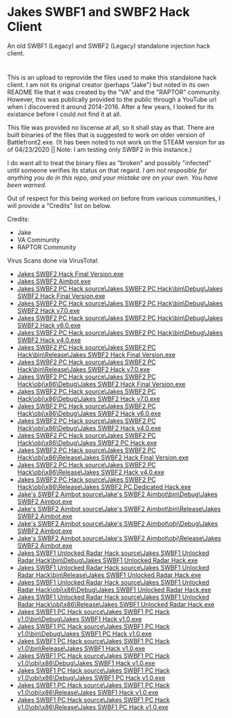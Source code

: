 # Jakes SWBF1 and SWBF2 Hack Client
An old SWBF1 (Legacy) and SWBF2 (Legacy) standalone injection hack client.
#
This is an upload to reprovide the files used to make this standalone hack client. I am not its original creator (perhaps "Jake") but noted in its own README file that it was created by the "VA" and the "RAPTOR" community.
However, this was publically provided to the public through a YouTube url when I discovered it around 2014-2016. After a few years, I looked for its existance before I could not find it at all.

This file was provided no liscense at all, so it shall stay as that. There are built binaries of the files that is suggested to work on older version of Battlefront2.exe. (It has been noted to not work on the STEAM version for as of 04/23/2020 || Note: I am testing only SWBF2 in this instance.)

I do want all to treat the binary files as "broken" and possibly "infected" until someone verifies its status on that regard. *I am not resposible for anything you do in this repo, and your mistake are on your own. You have been warned.*


Out of respect for this being worked on before from various communities, I will provide a "Credits" list on below.


Credits:
- Jake
- VA Community
- RAPTOR Community





Virus Scans done via VirusTotal:

- [Jakes SWBF2 Hack Final Version.exe](https://www.virustotal.com/gui/file/2184ba5bd0226b7e4ed5a2afe076956bb85aca3e1cbdcd8dbb74f1c54b1f03c7/detection)
- [Jakes SWBF2 Aimbot.exe](https://www.virustotal.com/gui/file/83fe6b0dab51fe8cf00e09212f67a6761d33ea22b8d2814f5de5c9be342375ef/detection)
- [Jakes SWBF2 PC Hack source\Jakes SWBF2 PC Hack\bin\Debug\Jakes SWBF2 Hack Final Version.exe](https://www.virustotal.com/gui/file/2fa2d29b87a6d20176fea1d0b456efc7645729e08081c62cf8bf1837cddd7bea/detection)
- [Jakes SWBF2 PC Hack source\Jakes SWBF2 PC Hack\bin\Debug\Jakes SWBF2 Hack v7.0.exe](https://www.virustotal.com/gui/file/15fdad853fa0cb9d23eaccf1c7732f043fe3cfb139df1d650e8a6a6b1d47ee70/detection)
- [Jakes SWBF2 PC Hack source\Jakes SWBF2 PC Hack\bin\Debug\Jakes SWBF2 Hack v6.0.exe](https://www.virustotal.com/gui/file/8af3709241948e461c2dc17b0d984116bef5bf5cfd385a3897f658717ee6c09f/detection)
- [Jakes SWBF2 PC Hack source\Jakes SWBF2 PC Hack\bin\Debug\Jakes SWBF2 Hack v4.0.exe](https://www.virustotal.com/gui/file/bfc26171074c4e98a15d87c6223e320b67ffb8fcd06be54e67fd76139073d1c2/detection)
- [Jakes SWBF2 PC Hack source\Jakes SWBF2 PC Hack\bin\Release\Jakes SWBF2 Hack Final Version.exe](https://www.virustotal.com/gui/file/2184ba5bd0226b7e4ed5a2afe076956bb85aca3e1cbdcd8dbb74f1c54b1f03c7/detection)
- [Jakes SWBF2 PC Hack source\Jakes SWBF2 PC Hack\bin\Release\Jakes SWBF2 Hack v7.0.exe](https://www.virustotal.com/gui/file/4b0fed79ff749213fe8cbfebbf72c3e666a4c516e8eaced08b453d67c4ab9ee2/detection)
- [Jakes SWBF2 PC Hack source\Jakes SWBF2 PC Hack\obj\x86\Debug\Jakes SWBF2 Hack Final Version.exe](https://www.virustotal.com/gui/file/2fa2d29b87a6d20176fea1d0b456efc7645729e08081c62cf8bf1837cddd7bea/detection)
- [Jakes SWBF2 PC Hack source\Jakes SWBF2 PC Hack\obj\x86\Debug\Jakes SWBF2 Hack v7.0.exe](https://www.virustotal.com/gui/file/15fdad853fa0cb9d23eaccf1c7732f043fe3cfb139df1d650e8a6a6b1d47ee70/detection)
- [Jakes SWBF2 PC Hack source\Jakes SWBF2 PC Hack\obj\x86\Debug\Jakes SWBF2 Hack v6.0.exe](https://www.virustotal.com/gui/file/8af3709241948e461c2dc17b0d984116bef5bf5cfd385a3897f658717ee6c09f/detection)
- [Jakes SWBF2 PC Hack source\Jakes SWBF2 PC Hack\obj\x86\Debug\Jakes SWBF2 Hack v4.0.exe](https://www.virustotal.com/gui/file/bfc26171074c4e98a15d87c6223e320b67ffb8fcd06be54e67fd76139073d1c2/detection)
- [Jakes SWBF2 PC Hack source\Jakes SWBF2 PC Hack\obj\x86\Debug\Jakes SWBF2 PC Hack.exe](https://www.virustotal.com/gui/file/8baaa472d3ba662fb27c70c8426ec29eb6f8b59beee1f69409775bffb44983ff/detection)
- [Jakes SWBF2 PC Hack source\Jakes SWBF2 PC Hack\obj\x86\Release\Jakes SWBF2 Hack Final Version.exe](https://www.virustotal.com/gui/file/2184ba5bd0226b7e4ed5a2afe076956bb85aca3e1cbdcd8dbb74f1c54b1f03c7/detection)
- [Jakes SWBF2 PC Hack source\Jakes SWBF2 PC Hack\obj\x86\Release\Jakes SWBF2 Hack v4.0.exe](https://www.virustotal.com/gui/file/ea655e378809a5db6c09fff48b513f0b30d4512c1ab63662cfa07f20c0f0d46b/detection)
- [Jakes SWBF2 PC Hack source\Jakes SWBF2 PC Hack\obj\x86\Release\Jakes SWBF2 PC Dedicated Hack.exe](https://www.virustotal.com/gui/file/6d7a5d50e1334bbf417bb69a9e7101de4d427d9a89651d827c22ba06bb30a34d/detection)
- [Jake's SWBF2 Aimbot source\Jake's SWBF2 Aimbot\bin\Debug\Jakes SWBF2 Aimbot.exe](https://www.virustotal.com/gui/file/9a5ea4fb4e4236004c0541943e2b30e6c523193676f406becd3b41e82529454f/detection)
- [Jake's SWBF2 Aimbot source\Jake's SWBF2 Aimbot\bin\Release\Jakes SWBF2 Aimbot.exe](https://www.virustotal.com/gui/file/ff1f2e61505bd0010283505ec0709a3521bbff3e2d7ad57e216212c5bbb1c279/detection)
- [Jake's SWBF2 Aimbot source\Jake's SWBF2 Aimbot\obj\Debug\Jakes SWBF2 Aimbot.exe](https://www.virustotal.com/gui/file/9a5ea4fb4e4236004c0541943e2b30e6c523193676f406becd3b41e82529454f/detection)
- [Jake's SWBF2 Aimbot source\Jake's SWBF2 Aimbot\obj\Release\Jakes SWBF2 Aimbot.exe](https://www.virustotal.com/gui/file/ff1f2e61505bd0010283505ec0709a3521bbff3e2d7ad57e216212c5bbb1c279/detection)
- [Jakes SWBF1 Unlocked Radar Hack source\Jakes SWBF1 Unlocked Radar Hack\bin\Debug\Jakes SWBF1 Unlocked Radar Hack.exe](https://www.virustotal.com/gui/file/2536011c07c47c9077a0456eccb1cb8aa94700dadfcfe18c1397679707839d81/detection)
- [Jakes SWBF1 Unlocked Radar Hack source\Jakes SWBF1 Unlocked Radar Hack\bin\Release\Jakes SWBF1 Unlocked Radar Hack.exe](https://www.virustotal.com/gui/file/5a3e2945cbee388fd93993e38ae6486a426a35c4a0e4b7c598e5cda98d9879f1/detection)
- [Jakes SWBF1 Unlocked Radar Hack source\Jakes SWBF1 Unlocked Radar Hack\obj\x86\Debug\Jakes SWBF1 Unlocked Radar Hack.exe](https://www.virustotal.com/gui/file/2536011c07c47c9077a0456eccb1cb8aa94700dadfcfe18c1397679707839d81/detection)
- [Jakes SWBF1 Unlocked Radar Hack source\Jakes SWBF1 Unlocked Radar Hack\obj\x86\Release\Jakes SWBF1 Unlocked Radar Hack.exe](https://www.virustotal.com/gui/file/5a3e2945cbee388fd93993e38ae6486a426a35c4a0e4b7c598e5cda98d9879f1/detection)
- [Jakes SWBF1 PC Hack source\Jakes SWBF1 PC Hack v1.0\bin\Debug\Jakes SWBF1 Hack v1.0.exe](https://www.virustotal.com/gui/file/5028eae8ec4e883a2d7f76d74b3256deee6c32af75a0d4a57e1b0bf8f2f48e2c/detection)
- [Jakes SWBF1 PC Hack source\Jakes SWBF1 PC Hack v1.0\bin\Debug\Jakes SWBF1 PC Hack v1.0.exe](https://www.virustotal.com/gui/file/cceb898d78c000efa3d4ea939949e204fbe5c772d3ada5796ae781f854500b03/detection)
- [Jakes SWBF1 PC Hack source\Jakes SWBF1 PC Hack v1.0\bin\Release\Jakes SWBF1 Hack v1.0.exe](https://www.virustotal.com/gui/file/a029eea2d90597c42ba3ebfb7458d936382d835ea9c2bc06ea73f0081d73d2d0/detection)
- [Jakes SWBF1 PC Hack source\Jakes SWBF1 PC Hack v1.0\obj\x86\Debug\Jakes SWBF1 Hack v1.0.exe](https://www.virustotal.com/gui/file/5028eae8ec4e883a2d7f76d74b3256deee6c32af75a0d4a57e1b0bf8f2f48e2c/detection)
- [Jakes SWBF1 PC Hack source\Jakes SWBF1 PC Hack v1.0\obj\x86\Debug\Jakes SWBF1 PC Hack v1.0.exe](https://www.virustotal.com/gui/file/cceb898d78c000efa3d4ea939949e204fbe5c772d3ada5796ae781f854500b03/detection)
- [Jakes SWBF1 PC Hack source\Jakes SWBF1 PC Hack v1.0\obj\x86\Release\Jakes SWBF1 Hack v1.0.exe](https://www.virustotal.com/gui/file/a029eea2d90597c42ba3ebfb7458d936382d835ea9c2bc06ea73f0081d73d2d0/detection)
- [Jakes SWBF1 PC Hack source\Jakes SWBF1 PC Hack v1.0\obj\x86\Release\Jakes SWBF1 PC Hack v1.0.exe](https://www.virustotal.com/gui/file/f0aaeaaa454e821cb4d875c60fcfd973bfd7e062d66089b512c105c2293aa73a/detection)
